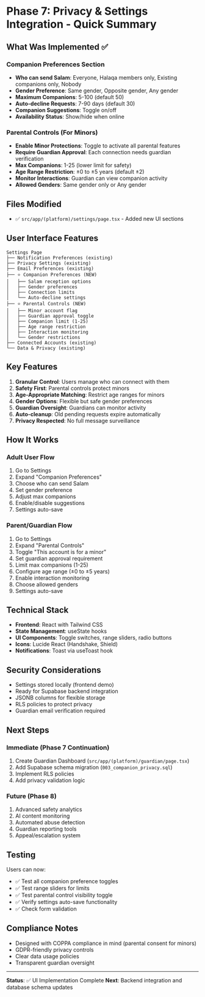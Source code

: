 # Phase 7: Privacy & Settings Integration - Quick Summary

## What Was Implemented ✅

### Companion Preferences Section
- **Who can send Salam**: Everyone, Halaqa members only, Existing companions only, Nobody
- **Gender Preference**: Same gender, Opposite gender, Any gender
- **Maximum Companions**: 5-100 (default 50)
- **Auto-decline Requests**: 7-90 days (default 30)
- **Companion Suggestions**: Toggle on/off
- **Availability Status**: Show/hide when online

### Parental Controls (For Minors)
- **Enable Minor Protections**: Toggle to activate all parental features
- **Require Guardian Approval**: Each connection needs guardian verification
- **Max Companions**: 1-25 (lower limit for safety)
- **Age Range Restriction**: ±0 to ±5 years (default ±2)
- **Monitor Interactions**: Guardian can view companion activity
- **Allowed Genders**: Same gender only or Any gender

## Files Modified
- ✅ `src/app/(platform)/settings/page.tsx` - Added new UI sections

## User Interface Features
```
Settings Page
├── Notification Preferences (existing)
├── Privacy Settings (existing)
├── Email Preferences (existing)
├── ⭐ Companion Preferences (NEW)
│   ├── Salam reception options
│   ├── Gender preferences
│   ├── Connection limits
│   └── Auto-decline settings
├── ⭐ Parental Controls (NEW)
│   ├── Minor account flag
│   ├── Guardian approval toggle
│   ├── Companion limit (1-25)
│   ├── Age range restriction
│   ├── Interaction monitoring
│   └── Gender restrictions
├── Connected Accounts (existing)
└── Data & Privacy (existing)
```

## Key Features
1. **Granular Control**: Users manage who can connect with them
2. **Safety First**: Parental controls protect minors
3. **Age-Appropriate Matching**: Restrict age ranges for minors
4. **Gender Options**: Flexible but safe gender preferences
5. **Guardian Oversight**: Guardians can monitor activity
6. **Auto-cleanup**: Old pending requests expire automatically
7. **Privacy Respected**: No full message surveillance

## How It Works

### Adult User Flow
1. Go to Settings
2. Expand "Companion Preferences"
3. Choose who can send Salam
4. Set gender preference
5. Adjust max companions
6. Enable/disable suggestions
7. Settings auto-save

### Parent/Guardian Flow
1. Go to Settings
2. Expand "Parental Controls"
3. Toggle "This account is for a minor"
4. Set guardian approval requirement
5. Limit max companions (1-25)
6. Configure age range (±0 to ±5 years)
7. Enable interaction monitoring
8. Choose allowed genders
9. Settings auto-save

## Technical Stack
- **Frontend**: React with Tailwind CSS
- **State Management**: useState hooks
- **UI Components**: Toggle switches, range sliders, radio buttons
- **Icons**: Lucide React (Handshake, Shield)
- **Notifications**: Toast via useToast hook

## Security Considerations
- Settings stored locally (frontend demo)
- Ready for Supabase backend integration
- JSONB columns for flexible storage
- RLS policies to protect privacy
- Guardian email verification required

## Next Steps

### Immediate (Phase 7 Continuation)
1. Create Guardian Dashboard (`src/app/(platform)/guardian/page.tsx`)
2. Add Supabase schema migration (`003_companion_privacy.sql`)
3. Implement RLS policies
4. Add privacy validation logic

### Future (Phase 8)
1. Advanced safety analytics
2. AI content monitoring
3. Automated abuse detection
4. Guardian reporting tools
5. Appeal/escalation system

## Testing
Users can now:
- ✅ Test all companion preference toggles
- ✅ Test range sliders for limits
- ✅ Test parental control visibility toggle
- ✅ Verify settings auto-save functionality
- ✅ Check form validation

## Compliance Notes
- Designed with COPPA compliance in mind (parental consent for minors)
- GDPR-friendly privacy controls
- Clear data usage policies
- Transparent guardian oversight

---

**Status**: ✅ UI Implementation Complete
**Next**: Backend integration and database schema updates
